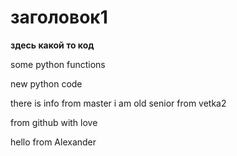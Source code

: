 # заголовок1

**здесь какой то код**

some python functions

new python code

there is info from master
i am old senior from vetka2

from github with love

hello from Alexander
